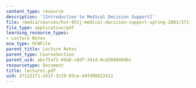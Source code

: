 ```yaml
---
content_type: resource
description: '[Introduction to Medical Decision Support]'
file: /media/courses/hst-951j-medical-decision-support-spring-2003/371121f1a51f3c1903cee9fd86022412_lecture1.pdf
file_type: application/pdf
learning_resource_types:
- Lecture Notes
ocw_type: OCWFile
parent_title: Lecture Notes
parent_type: CourseSection
parent_uid: abc75af1-69a8-c8df-341d-0cd268040dbc
resourcetype: Document
title: lecture1.pdf
uid: 371121f1-a51f-3c19-03ce-e9fd86022412
---
```

